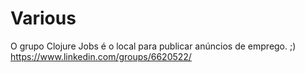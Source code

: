 # Various

O grupo Clojure Jobs é o local para publicar anúncios de emprego. ;)
https://www.linkedin.com/groups/6620522/


